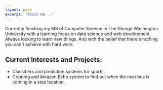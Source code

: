 ```yaml
---
layout: page
excerpt: "About Me..."
---
```


Currently finishing my MS of Computer Science in The George Washington University with a learning focus on data science and web development. Always looking to learn new things. And with the belief that there's nothing you can't achieve with hard work.

## Current Interests and Projects:

- Classifiers and prediction systems for sports. 
- Creating and Amazon Echo system to find out when the next bus is coming in a stop location.
